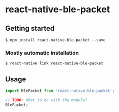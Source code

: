 # react-native-ble-packet

## Getting started

`$ npm install react-native-ble-packet --save`

### Mostly automatic installation

`$ react-native link react-native-ble-packet`

## Usage
```javascript
import BlePacket from 'react-native-ble-packet';

// TODO: What to do with the module?
BlePacket;
```
